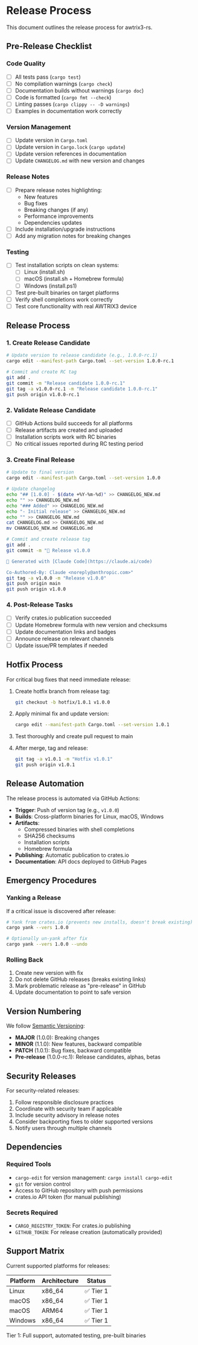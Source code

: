 # Release Process

This document outlines the release process for awtrix3-rs.

## Pre-Release Checklist

### Code Quality
- [ ] All tests pass (`cargo test`)
- [ ] No compilation warnings (`cargo check`)
- [ ] Documentation builds without warnings (`cargo doc`)
- [ ] Code is formatted (`cargo fmt --check`)
- [ ] Linting passes (`cargo clippy -- -D warnings`)
- [ ] Examples in documentation work correctly

### Version Management
- [ ] Update version in `Cargo.toml`
- [ ] Update version in `Cargo.lock` (`cargo update`)
- [ ] Update version references in documentation
- [ ] Update `CHANGELOG.md` with new version and changes

### Release Notes
- [ ] Prepare release notes highlighting:
  - New features
  - Bug fixes
  - Breaking changes (if any)
  - Performance improvements
  - Dependencies updates
- [ ] Include installation/upgrade instructions
- [ ] Add any migration notes for breaking changes

### Testing
- [ ] Test installation scripts on clean systems:
  - [ ] Linux (install.sh)
  - [ ] macOS (install.sh + Homebrew formula)
  - [ ] Windows (install.ps1)
- [ ] Test pre-built binaries on target platforms
- [ ] Verify shell completions work correctly
- [ ] Test core functionality with real AWTRIX3 device

## Release Process

### 1. Create Release Candidate

```bash
# Update version to release candidate (e.g., 1.0.0-rc.1)
cargo edit --manifest-path Cargo.toml --set-version 1.0.0-rc.1

# Commit and create RC tag
git add .
git commit -m "Release candidate 1.0.0-rc.1"
git tag -a v1.0.0-rc.1 -m "Release candidate 1.0.0-rc.1"
git push origin v1.0.0-rc.1
```

### 2. Validate Release Candidate

- [ ] GitHub Actions build succeeds for all platforms
- [ ] Release artifacts are created and uploaded
- [ ] Installation scripts work with RC binaries
- [ ] No critical issues reported during RC testing period

### 3. Create Final Release

```bash
# Update to final version
cargo edit --manifest-path Cargo.toml --set-version 1.0.0

# Update changelog
echo "## [1.0.0] - $(date +%Y-%m-%d)" >> CHANGELOG_NEW.md
echo "" >> CHANGELOG_NEW.md
echo "### Added" >> CHANGELOG_NEW.md
echo "- Initial release" >> CHANGELOG_NEW.md
echo "" >> CHANGELOG_NEW.md
cat CHANGELOG.md >> CHANGELOG_NEW.md
mv CHANGELOG_NEW.md CHANGELOG.md

# Commit and create release tag
git add .
git commit -m "🎉 Release v1.0.0

🚀 Generated with [Claude Code](https://claude.ai/code)

Co-Authored-By: Claude <noreply@anthropic.com>"
git tag -a v1.0.0 -m "Release v1.0.0"
git push origin main
git push origin v1.0.0
```

### 4. Post-Release Tasks

- [ ] Verify crates.io publication succeeded
- [ ] Update Homebrew formula with new version and checksums
- [ ] Update documentation links and badges
- [ ] Announce release on relevant channels
- [ ] Update issue/PR templates if needed

## Hotfix Process

For critical bug fixes that need immediate release:

1. Create hotfix branch from release tag:
   ```bash
   git checkout -b hotfix/1.0.1 v1.0.0
   ```

2. Apply minimal fix and update version:
   ```bash
   cargo edit --manifest-path Cargo.toml --set-version 1.0.1
   ```

3. Test thoroughly and create pull request to main

4. After merge, tag and release:
   ```bash
   git tag -a v1.0.1 -m "Hotfix v1.0.1"
   git push origin v1.0.1
   ```

## Release Automation

The release process is automated via GitHub Actions:

- **Trigger**: Push of version tag (e.g., `v1.0.0`)
- **Builds**: Cross-platform binaries for Linux, macOS, Windows
- **Artifacts**: 
  - Compressed binaries with shell completions
  - SHA256 checksums
  - Installation scripts
  - Homebrew formula
- **Publishing**: Automatic publication to crates.io
- **Documentation**: API docs deployed to GitHub Pages

## Emergency Procedures

### Yanking a Release

If a critical issue is discovered after release:

```bash
# Yank from crates.io (prevents new installs, doesn't break existing)
cargo yank --vers 1.0.0

# Optionally un-yank after fix
cargo yank --vers 1.0.0 --undo
```

### Rolling Back

1. Create new version with fix
2. Do not delete GitHub releases (breaks existing links)
3. Mark problematic release as "pre-release" in GitHub
4. Update documentation to point to safe version

## Version Numbering

We follow [Semantic Versioning](https://semver.org/):

- **MAJOR** (1.0.0): Breaking changes
- **MINOR** (1.1.0): New features, backward compatible
- **PATCH** (1.0.1): Bug fixes, backward compatible
- **Pre-release** (1.0.0-rc.1): Release candidates, alphas, betas

## Security Releases

For security-related releases:

1. Follow responsible disclosure practices
2. Coordinate with security team if applicable
3. Include security advisory in release notes
4. Consider backporting fixes to older supported versions
5. Notify users through multiple channels

## Dependencies

### Required Tools
- `cargo-edit` for version management: `cargo install cargo-edit`
- `git` for version control
- Access to GitHub repository with push permissions
- crates.io API token (for manual publishing)

### Secrets Required
- `CARGO_REGISTRY_TOKEN`: For crates.io publishing
- `GITHUB_TOKEN`: For release creation (automatically provided)

## Support Matrix

Current supported platforms for releases:

| Platform | Architecture | Status |
|----------|-------------|--------|
| Linux    | x86_64      | ✅ Tier 1 |
| macOS    | x86_64      | ✅ Tier 1 |
| macOS    | ARM64       | ✅ Tier 1 |
| Windows  | x86_64      | ✅ Tier 1 |

Tier 1: Full support, automated testing, pre-built binaries